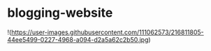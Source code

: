 # blogging-website<br>

!(https://user-images.githubusercontent.com/111062573/216811805-44ee5499-0227-4968-a094-d2a5a62c2b50.jpg)
